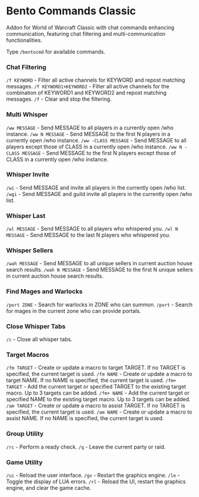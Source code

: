 # Bento Commands Classic

Addon for World of Warcraft Classic with chat commands enhancing communication, featuring chat filtering and multi-communication functionalities.

Type `/bentocmd` for available commands.

### Chat Filtering
`/f KEYWORD` - Filter all active channels for KEYWORD and repost matching messages.
`/f KEYWORD1+KEYWORD2` - Filter all active channels for the combination of KEYWORD1 and KEYWORD2 and repost matching messages.
`/f` - Clear and stop the filtering.

### Multi Whisper
`/ww MESSAGE` - Send MESSAGE to all players in a currently open /who instance.
`/ww N MESSAGE` - Send MESSAGE to the first N players in a currently open /who instance.
`/ww -CLASS MESSAGE` - Send MESSAGE to all players except those of CLASS in a currently open /who instance.
`/ww N -CLASS MESSAGE` - Send MESSAGE to the first N players except those of CLASS in a currently open /who instance.

### Whisper Invite
`/wi` - Send MESSAGE and invite all players in the currently open /who list.
`/wgi` - Send MESSAGE and guild invite all players in the currently open /who list.

### Whisper Last
`/wl MESSAGE` - Send MESSAGE to all players who whispered you.
`/wl N MESSAGE` - Send MESSAGE to the last N players who whispered you.

### Whisper Sellers
`/wah MESSAGE` - Send MESSAGE to all unique sellers in current auction house search results.
`/wah N MESSAGE` - Send MESSAGE to the first N unique sellers in current auction house search results.

### Find Mages and Warlocks
`/port ZONE` - Search for warlocks in ZONE who can summon.
`/port` - Search for mages in the current zone who can provide portals.

### Close Whisper Tabs
`/c` - Close all whisper tabs.

### Target Macros
`/fm TARGET` - Create or update a macro to target TARGET. If no TARGET is specified, the current target is used.
`/fm NAME` - Create or update a macro to target NAME. If no NAME is specified, the current target is used.
`/fm+ TARGET` - Add the current target or specified TARGET to the existing target macro. Up to 3 targets can be added.
`/fm+ NAME` - Add the current target or specified NAME to the existing target macro. Up to 3 targets can be added.
`/am TARGET` - Create or update a macro to assist TARGET. If no TARGET is specified, the current target is used.
`/am NAME` - Create or update a macro to assist NAME. If no NAME is specified, the current target is used.

### Group Utility
`/rc` - Perform a ready check.
`/q` - Leave the current party or raid.

### Game Utility
`/ui` - Reload the user interface.
`/gx` - Restart the graphics engine.
`/le` - Toggle the display of LUA errors.
`/rl` - Reload the UI, restart the graphics engine, and clear the game cache.